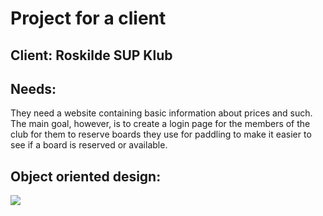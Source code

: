 # Project for a client

<h2>Client: Roskilde SUP Klub</h2>

<h2>Needs:</h2>
They need a website containing basic information about prices and such. The main goal, however, is to create a login page for the members of the club for them to reserve boards they use for paddling to make it easier to see if a board is reserved or available.  

<h2>Object oriented design: </h2>
<img src="https://prnt.sc/p8npyz"/>